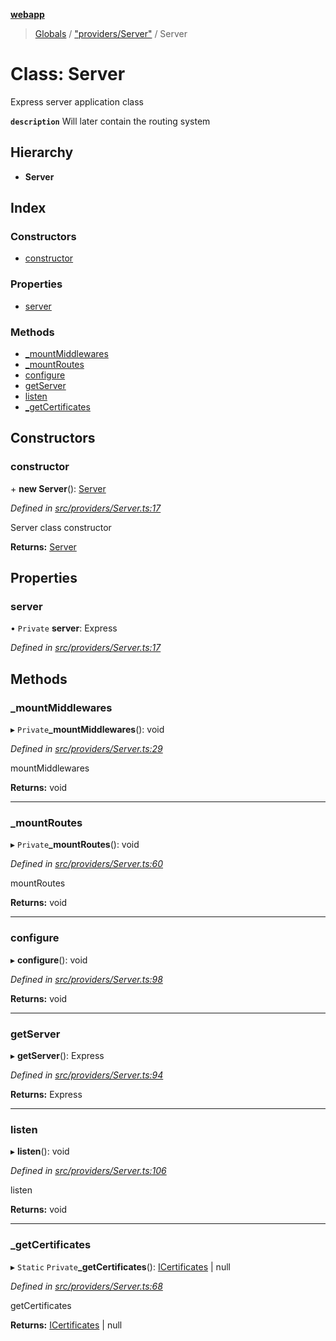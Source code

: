 **[webapp](../README.md)**

> [Globals](../globals.md) / ["providers/Server"](../modules/_providers_server_.md) / Server

# Class: Server

Express server application class

**`description`** Will later contain the routing system

## Hierarchy

* **Server**

## Index

### Constructors

* [constructor](_providers_server_.server.md#constructor)

### Properties

* [server](_providers_server_.server.md#server)

### Methods

* [\_mountMiddlewares](_providers_server_.server.md#_mountmiddlewares)
* [\_mountRoutes](_providers_server_.server.md#_mountroutes)
* [configure](_providers_server_.server.md#configure)
* [getServer](_providers_server_.server.md#getserver)
* [listen](_providers_server_.server.md#listen)
* [\_getCertificates](_providers_server_.server.md#_getcertificates)

## Constructors

### constructor

\+ **new Server**(): [Server](_providers_server_.server.md)

*Defined in [src/providers/Server.ts:17](https://github.com/BESTUPC/voting-web-app/blob/37e241c/src/providers/Server.ts#L17)*

Server class constructor

**Returns:** [Server](_providers_server_.server.md)

## Properties

### server

• `Private` **server**: Express

*Defined in [src/providers/Server.ts:17](https://github.com/BESTUPC/voting-web-app/blob/37e241c/src/providers/Server.ts#L17)*

## Methods

### \_mountMiddlewares

▸ `Private`**_mountMiddlewares**(): void

*Defined in [src/providers/Server.ts:29](https://github.com/BESTUPC/voting-web-app/blob/37e241c/src/providers/Server.ts#L29)*

mountMiddlewares

**Returns:** void

___

### \_mountRoutes

▸ `Private`**_mountRoutes**(): void

*Defined in [src/providers/Server.ts:60](https://github.com/BESTUPC/voting-web-app/blob/37e241c/src/providers/Server.ts#L60)*

mountRoutes

**Returns:** void

___

### configure

▸ **configure**(): void

*Defined in [src/providers/Server.ts:98](https://github.com/BESTUPC/voting-web-app/blob/37e241c/src/providers/Server.ts#L98)*

**Returns:** void

___

### getServer

▸ **getServer**(): Express

*Defined in [src/providers/Server.ts:94](https://github.com/BESTUPC/voting-web-app/blob/37e241c/src/providers/Server.ts#L94)*

**Returns:** Express

___

### listen

▸ **listen**(): void

*Defined in [src/providers/Server.ts:106](https://github.com/BESTUPC/voting-web-app/blob/37e241c/src/providers/Server.ts#L106)*

listen

**Returns:** void

___

### \_getCertificates

▸ `Static` `Private`**_getCertificates**(): [ICertificates](../interfaces/_interface_icertificates_.icertificates.md) \| null

*Defined in [src/providers/Server.ts:68](https://github.com/BESTUPC/voting-web-app/blob/37e241c/src/providers/Server.ts#L68)*

getCertificates

**Returns:** [ICertificates](../interfaces/_interface_icertificates_.icertificates.md) \| null

